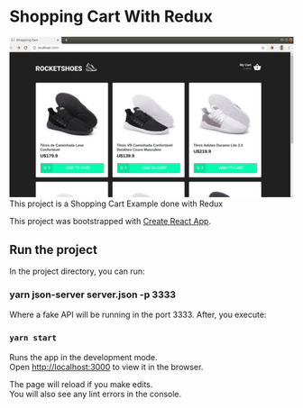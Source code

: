 # Shopping Cart With Redux
![](https://github.com/FilipeHub/shopping-cart-web/blob/master/screenshots/img01.png)
This project is a Shopping Cart Example done with Redux

This project was bootstrapped with [Create React App](https://github.com/facebook/create-react-app).

## Run the project

In the project directory, you can run:

### yarn json-server server.json -p 3333

Where a fake API will be running in the port 3333. After, you execute:

### `yarn start`

Runs the app in the development mode.<br />
Open [http://localhost:3000](http://localhost:3000) to view it in the browser.

The page will reload if you make edits.<br />
You will also see any lint errors in the console.

